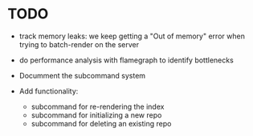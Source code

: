 # TODO

* track memory leaks: we keep getting a "Out of memory" error when trying to
  batch-render on the server

* do performance analysis with flamegraph to identify bottlenecks

* Documment the subcommand system
* Add functionality:
  * subcommand for re-rendering the index
  * subcommand for initializing a new repo
  * subcommand for deleting an existing repo
